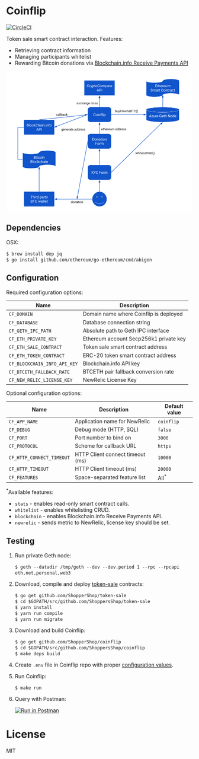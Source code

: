 # Coinflip

[![CircleCI](https://circleci.com/gh/ShoppersShop/coinflip.svg?style=svg&circle-token=804bc203f4671e3d5bca41a1f207f508677e5bb2)](https://circleci.com/gh/ShoppersShop/coinflip)

Token sale smart contract interaction. Features:

* Retrieving contract information
* Managing participants whitelist
* Rewarding Bitcoin donations via [Blockchain.info Receive Payments API](https://blockchain.info/api/api_receive)

![Coinflip workflow](media/workflow.png?raw=true "Coinflip workflow")

## Dependencies

OSX:

    $ brew install dep jq
    $ go install github.com/ethereum/go-ethereum/cmd/abigen

## Configuration

Required configuration options:

| Name                         | Description                            |
|------------------------------|----------------------------------------|
| `CF_DOMAIN`                  | Domain name where Coinflip is deployed |
| `CF_DATABASE`                | Database connection string             |
| `CF_GETH_IPC_PATH`           | Absolute path to Geth IPC interface    |
| `CF_ETH_PRIVATE_KEY`         | Ethereum account Secp256k1 private key |
| `CF_ETH_SALE_CONTRACT`       | Token sale smart contract address      |
| `CF_ETH_TOKEN_CONTRACT`      | ERC-20 token smart contract address    |
| `CF_BLOCKCHAIN_INFO_API_KEY` | Blockchain.info API key                |
| `CF_BTCETH_FALLBACK_RATE`    | BTCETH pair fallback conversion rate   |
| `CF_NEW_RELIC_LICENSE_KEY`   | NewRelic License Key                   |

Optional configuration options:

| Name                      | Description                      | Default value   |
|---------------------------|----------------------------------|-----------------|
| `CF_APP_NAME`             | Application name for NewRelic    | `coinflip`      |
| `CF_DEBUG`                | Debug mode (HTTP, SQL)           | `false`         |
| `CF_PORT`                 | Port number to bind on           | `3000`          |
| `CF_PROTOCOL`             | Scheme for callback URL          | `https`         |
| `CF_HTTP_CONNECT_TIMEOUT` | HTTP Client connect timeout (ms) | `10000`         |
| `CF_HTTP_TIMEOUT`         | HTTP Client timeout (ms)         | `20000`         |
| `CF_FEATURES`             | Space-separated feature list     | All<sup>*</sup> |

<sup>*</sup>Available features:

* `stats` - enables read-only smart contract calls.
* `whitelist` - enables whitelisting CRUD.
* `blockchain` - enables Blockchain.info Receive Payments API.
* `newrelic` - sends metric to NewRelic, license key should be set.

## Testing

1. Run private Geth node:

    ```
    $ geth --datadir /tmp/geth --dev --dev.period 1 --rpc --rpcapi eth,net,personal,web3
    ```

2. Download, compile and deploy [token-sale](github.com/ShopperShop/token-sale) contracts:

    ```
    $ go get github.com/ShopperShop/token-sale
    $ cd $GOPATH/src/github.com/ShoppersShop/token-sale
    $ yarn install
    $ yarn run compile
    $ yarn run migrate
    ```

3. Download and build Coinflip:

    ```
    $ go get github.com/ShopperShop/coinflip
    $ cd $GOPATH/src/github.com/ShoppersShop/coinflip
    $ make deps build
    ```

4. Create `.env` file in Coinflip repo with proper [configuration values](#configuration).

5. Run Coinflip:

    ```
    $ make run
    ```

6. Query with Postman:

    [![Run in Postman](https://run.pstmn.io/button.svg)](https://app.getpostman.com/run-collection/090c7a215e2b9f2c037a#?env%5BLocalhost%5D=W3sidHlwZSI6InRleHQiLCJlbmFibGVkIjp0cnVlLCJrZXkiOiJiYXNlX3VybCIsInZhbHVlIjoibG9jYWxob3N0OjMwMDAifV0=)

# License

MIT
